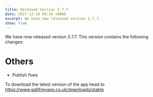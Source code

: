 ```yaml
---
title: Released Version 3.7.7
date: 2017-12-18 09:34 +0000
excerpt: We have now released version 3.7.7.
show: true
---
```


We have now released version 3.7.7.
This version contains the following changes:

# Others

* Publish fixes


To download the latest version of the app head to https://www.gallifreyapp.co.uk/downloads/stable

